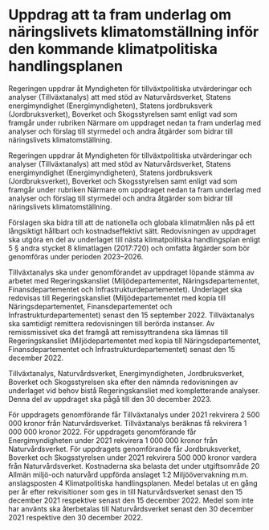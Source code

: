 # Uppdrag att ta fram underlag om näringslivets klimatomställning inför den kommande klimatpolitiska handlingsplanen

Regeringen uppdrar åt Myndigheten för tillväxtpolitiska utvärderingar och analyser (Tillväxtanalys) att med stöd av Naturvårdsverket, Statens energimyndighet (Energimyndigheten), Statens jordbruksverk (Jordbruksverket), Boverket och Skogsstyrelsen samt enligt vad som framgår under rubriken Närmare om uppdraget nedan ta fram underlag med analyser och förslag till styrmedel och andra åtgärder som bidrar till näringslivets klimatomställning.

Regeringen uppdrar åt Myndigheten för tillväxtpolitiska utvärderingar och analyser (Tillväxtanalys) att med stöd av Naturvårdsverket, Statens energimyndighet (Energimyndigheten), Statens jordbruksverk (Jordbruksverket), Boverket och Skogsstyrelsen samt enligt vad som framgår under rubriken Närmare om uppdraget nedan ta fram underlag med analyser och förslag till styrmedel och andra åtgärder som bidrar till näringslivets klimatomställning.

Förslagen ska bidra till att de nationella och globala klimatmålen nås på ett långsiktigt hållbart och kostnadseffektivt sätt. Redovisningen av uppdraget ska utgöra en del av underlaget till nästa klimatpolitiska handlingsplan enligt 5 § andra stycket 8 klimatlagen (2017:720) och omfatta åtgärder som bör genomföras under perioden 2023–2026.

Tillväxtanalys ska under genomförandet av uppdraget löpande stämma av arbetet med Regeringskansliet (Miljödepartementet, Näringsdepartementet, Finansdepartementet och Infrastrukturdepartementet). Underlaget ska redovisas till Regeringskansliet (Miljödepartementet med kopia till Näringsdepartementet, Finansdepartementet och Infrastrukturdepartementet) senast den 15 september 2022. Tillväxtanalys ska samtidigt remittera redovisningen till berörda instanser. Av remissmissivet ska det framgå att remissyttrandena ska lämnas till Regeringskansliet (Miljödepartementet med kopia till Näringsdepartementet, Finansdepartementet och Infrastrukturdepartementet) senast den 15 december 2022.

Tillväxtanalys, Naturvårdsverket, Energimyndigheten, Jordbruksverket, Boverket och Skogsstyrelsen ska efter den nämnda redovisningen av underlaget vid behov bistå Regeringskansliet med kompletterande analyser. Denna del av uppdraget ska pågå till den 30 december 2023.

För uppdragets genomförande får Tillväxtanalys under 2021 rekvirera 2 500 000 kronor från Naturvårdsverket. Tillväxtanalys beräknas få rekvirera 1 000 000 kronor 2022. För uppdragets genomförande får Energimyndigheten under 2021 rekvirera 1 000 000 kronor från Naturvårdsverket. För uppdragets genomförande får Jordbruksverket, Boverket och Skogsstyrelsen under 2021 rekvirera 500 000 kronor vardera från Naturvårdsverket. Kostnaderna ska belasta det under utgiftsområde 20 Allmän miljö-och naturvård uppförda anslaget 1:2 Miljöövervakning m.m. anslagsposten 4 Klimatpolitiska handlingsplanen. Medel betalas ut en gång per år efter rekvisitioner som ges in till Naturvårdsverket senast den 15 december 2021 respektive senast den 15 december 2022. Medel som inte har använts ska återbetalas till Naturvårdsverket senast den 30 december 2021 respektive den 30 december 2022.
